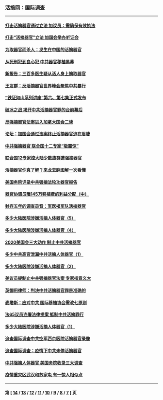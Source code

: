 ### 活摘网：国际调查
---
#### [打击活摘器官通过立法 加议员：需确保有效执法](../../pages/nf5947/n13886356.md?02190430) 
#### [打击“活摘器官”立法 加国会举办听证会](../../pages/nf5947/n13869362.md?02190430) 
#### [为取器官而杀人：发生在中国的活摘器官](../../pages/nf5947/n13794731.md?02190430) 
#### [从死刑犯到良心犯 中共器官移植黑幕](../../pages/nf5947/n13764669.md?02190430) 
#### [新报告：三百多医生疑从活人身上摘取器官](../../pages/nf5947/n13703044.md?02190430) 
#### [王友群：反活摘器官世界峰会聚焦中共暴行](../../pages/nf5947/n13250738.md?02190430) 
#### [“铁证如山系列讲座”第六、第七集正式发布](../../pages/nf5947/n13106287.md?02190430) 
#### [破冰之战 揭开中共活摘器官罪的台前幕后](../../pages/nf5947/n13082457.md?02190430) 
#### [反强摘器官法案进入加拿大国会二读](../../pages/nf5947/n13033450.md?02190430) 
#### [论坛：加国会通过法案终止活摘器官迫在眉睫](../../pages/nf5947/n13029839.md?02190430) 
#### [中共强摘器官 联合国十二专家“极震惊”](../../pages/nf5947/n13024313.md?02190430) 
#### [联合国12专家控大陆少数族群遭强摘器官](../../pages/nf5947/n13023877.md?02190430) 
#### [活摘器官你真了解？来龙去脉图解一次看懂](../../pages/nf5947/n13013820.md?02190430) 
#### [美国务院详录中共强摘法轮功器官报告](../../pages/nf5947/n12944519.md?02190430) 
#### [器官协调员曝145万移植费的利益分配（中）](../../pages/nf5947/n12894547.md?02190430) 
#### [封存五年的调查录音：军医揭军队活摘器官](../../pages/nf5947/n12798692.md?02190430) 
#### [多少大陆医院涉嫌活摘人体器官（5）](../../pages/nf5947/n12768383.md?02190430) 
#### [多少大陆医院涉嫌活摘人体器官（4）](../../pages/nf5947/n12664434.md?02190430) 
#### [2020美国会三大动作 制止中共活摘器官](../../pages/nf5947/n12682004.md?02190430) 
#### [多少中共高官泄漏中共活摘人体器官（1）](../../pages/nf5947/n12671234.md?02190430) 
#### [多少大陆医院涉嫌活摘人体器官（2）](../../pages/nf5947/n12655589.md?02190430) 
#### [美议员提制止中共强摘器官法案 专家指意义大](../../pages/nf5947/n12630561.md?02190430) 
#### [英御用律师：判决中共活摘器官罪是准确的](../../pages/nf5947/n12580740.md?02190430) 
#### [麦塔斯：应对中共 国际移植协会需改七原则](../../pages/nf5947/n12514711.md?02190430) 
#### [法65议员连署法律提案 抵制中共活摘罪行](../../pages/nf5947/n12437047.md?02190430) 
#### [多少大陆医院涉嫌活摘人体器官（1）](../../pages/nf5947/n12414284.md?02190430) 
#### [追查国际调查中共空军西京医院活摘器官录像](../../pages/nf5947/n12348837.md?02190430) 
#### [追查国际调查：疫情下中共未停活摘器官](../../pages/nf5947/n12273415.md?02190430) 
#### [中共强摘人体器官 美国务院收录三大调查](../../pages/nf5947/n12181488.md?02190430) 
#### [疫情重灾区武汉和苏家屯 有一惊人相似点](../../pages/nf5947/n12150824.md?02190430) 

---
#### 第 [ [14](./14.md?02190430) / [13](./13.md?02190430) / [12](./12.md?02190430) / [11](./11.md?02190430) / [10](./10.md?02190430) / [9](./9.md?02190430) / [8](./8.md?02190430) / [7](./7.md?02190430) ] 页
